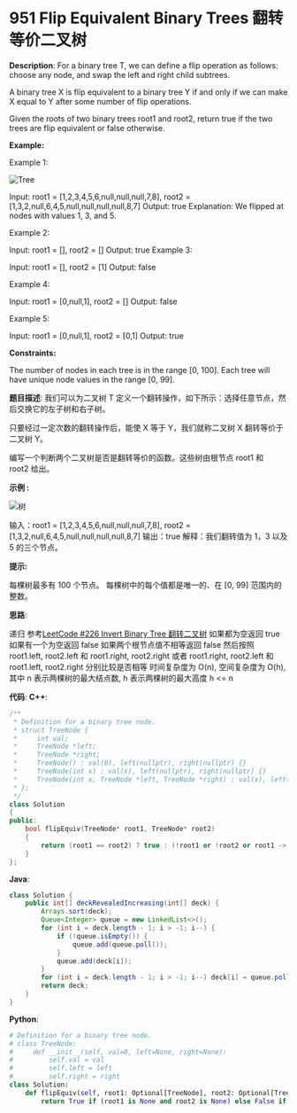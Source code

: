 # 951 Flip Equivalent Binary Trees 翻转等价二叉树

__Description__:
For a binary tree T, we can define a flip operation as follows: choose any node, and swap the left and right child subtrees.

A binary tree X is flip equivalent to a binary tree Y if and only if we can make X equal to Y after some number of flip operations.

Given the roots of two binary trees root1 and root2, return true if the two trees are flip equivalent or false otherwise.

__Example:__

Example 1:

![Tree](https://assets.leetcode.com/uploads/2018/11/29/tree_ex.png)

Input: root1 = [1,2,3,4,5,6,null,null,null,7,8], root2 = [1,3,2,null,6,4,5,null,null,null,null,8,7]
Output: true
Explanation: We flipped at nodes with values 1, 3, and 5.

Example 2:

Input: root1 = [], root2 = []
Output: true
Example 3:

Input: root1 = [], root2 = [1]
Output: false

Example 4:

Input: root1 = [0,null,1], root2 = []
Output: false

Example 5:

Input: root1 = [0,null,1], root2 = [0,1]
Output: true

__Constraints:__

The number of nodes in each tree is in the range [0, 100].
Each tree will have unique node values in the range [0, 99].

__题目描述__:
我们可以为二叉树 T 定义一个翻转操作，如下所示：选择任意节点，然后交换它的左子树和右子树。

只要经过一定次数的翻转操作后，能使 X 等于 Y，我们就称二叉树 X 翻转等价于二叉树 Y。

编写一个判断两个二叉树是否是翻转等价的函数。这些树由根节点 root1 和 root2 给出。

__示例 :__

![树](https://assets.leetcode.com/uploads/2018/11/29/tree_ex.png)

输入：root1 = [1,2,3,4,5,6,null,null,null,7,8], root2 = [1,3,2,null,6,4,5,null,null,null,null,8,7]
输出：true
解释：我们翻转值为 1，3 以及 5 的三个节点。

__提示:__

每棵树最多有 100 个节点。
每棵树中的每个值都是唯一的、在 [0, 99] 范围内的整数。

__思路__:

递归
参考[LeetCode #226 Invert Binary Tree 翻转二叉树](https://www.jianshu.com/p/2ce88bab129e)
如果都为空返回 true
如果有一个为空返回 false
如果两个根节点值不相等返回 false
然后按照 root1.left, root2.left 和 root1.right, root2.right 或者 root1.right, root2.left 和 root1.left, root2.right 分别比较是否相等
时间复杂度为 O(n), 空间复杂度为 O(h), 其中 n 表示两棵树的最大结点数, h 表示两棵树的最大高度 h <= n

__代码__:
__C++__:

```C++
/**
 * Definition for a binary tree node.
 * struct TreeNode {
 *     int val;
 *     TreeNode *left;
 *     TreeNode *right;
 *     TreeNode() : val(0), left(nullptr), right(nullptr) {}
 *     TreeNode(int x) : val(x), left(nullptr), right(nullptr) {}
 *     TreeNode(int x, TreeNode *left, TreeNode *right) : val(x), left(left), right(right) {}
 * };
 */
class Solution 
{
public:
    bool flipEquiv(TreeNode* root1, TreeNode* root2) 
    {
        return (root1 == root2) ? true : (!root1 or !root2 or root1 -> val != root2 -> val) ? false : (flipEquiv(root1 -> left, root2 -> left) and flipEquiv(root1 -> right, root2 -> right) or flipEquiv(root1 -> left, root2 -> right) and flipEquiv(root1 -> right, root2 -> left));
    }
};
```

__Java__:

```Java
class Solution {
    public int[] deckRevealedIncreasing(int[] deck) {
        Arrays.sort(deck);
        Queue<Integer> queue = new LinkedList<>();
        for (int i = deck.length - 1; i > -1; i--) {
            if (!queue.isEmpty()) {
                queue.add(queue.poll());
            }
            queue.add(deck[i]);
        }
        for (int i = deck.length - 1; i > -1; i--) deck[i] = queue.poll();
        return deck;
    }
}
```

__Python__:

```Python
# Definition for a binary tree node.
# class TreeNode:
#     def __init__(self, val=0, left=None, right=None):
#         self.val = val
#         self.left = left
#         self.right = right
class Solution:
    def flipEquiv(self, root1: Optional[TreeNode], root2: Optional[TreeNode]) -> bool:
        return True if (root1 is None and root2 is None) else False if (root1 is None or root2 is None) else True if (root1.val == root2.val and (self.flipEquiv(root1.left, root2.left) and self.flipEquiv(root1.right, root2.right) or self.flipEquiv(root1.left, root2.right) and self.flipEquiv(root1.right, root2.left))) else False
```
